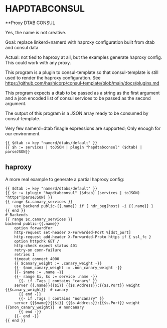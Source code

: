 # HAPDTABCONSUL
**Proxy DTAB CONSUL

Yes, the name is not creative.

Goal: replace linkerd+namerd with haproxy configuration built from dtab and consul data.

Actual: not tied to haproxy at all, but the examples generate haproxy config.
This could work with any proxy.

This program is a plugin to consul-template so that consul-template is still used to render the haproxy configuration. See https://github.com/hashicorp/consul-template/blob/main/docs/plugins.md

This program expects a dtab to be passed as a string as the first argument and a json encoded list of consul services to be passed as the second argument.

The output of this program is a JSON array ready to be consumed by consul-template.

Very few namerd+dtab finagle expressions are supported;
Only enough for our environment.

```
{{ $dtab := key "namerd/dtabs/default" }}
{{ $h := services | toJSON | plugin "hapdtabconsul" ($dtab) | parseJSON}}
```

## haproxy

A more real example to generate a partial haproxy config:

```
{{ $dtab := key "namerd/dtabs/default" }}
{{ $c := (plugin "hapdtabconsul" ($dtab) (services | toJSON) "https"|parseJSON) }}
{{ range $c.canary_services }}
    use_backend public-{{.name}} if { hdr_beg(host) -i {{.name}} }
{{ end }}
# Backends
{{ range $c.canary_services }}
backend public-{{.name}}
    option forwardfor
    http-request set-header X-Forwarded-Port %[dst_port]
    http-request add-header X-Forwarded-Proto https if { ssl_fc }
    option httpchk GET /
    http-check expect status 401
    retry-on conn-failure
    retries 1
    timeout connect 4000
    {{ $canary_weight := .canary_weight -}}
    {{- $non_canary_weight := .non_canary_weight -}}
    {{- $name := .name -}}
    {{- range $i, $s := service .name -}}
      {{- if .Tags | contains "canary" }}
    server {{.name}}{{$i}} {{$s.Address}}:{{$s.Port}} weight {{$canary_weight}}  # canary
      {{ end -}}
      {{- if .Tags | contains "noncanary" }}
    server {{$name}}{{$i}} {{$s.Address}}:{{$s.Port}} weight {{$non_canary_weight}}  # noncanary
      {{ end -}}
    {{- end -}}
{{ end }}

```